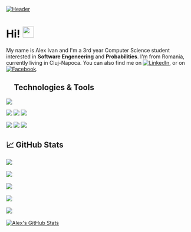 [![Header](https://raw.githubusercontent.com/ivanAlex0/ivanAlex0/main/header.png "Header")](https://raw.githubusercontent.com/ivanAlex0/ivanAlex0/main/header.png)

# Hi! <img src="https://raw.githubusercontent.com/ivanAlex0/ivanAlex0/main/hand.png" width="30px">

My name is Alex Ivan and I'm a 3rd year Computer Science student  interested in **Software Engeneering** and **Probabilities**. I'm from Romania, currently living in Cluj-Napoca. You can also find me on [![LinkedIn][1.2]][1],  or on [![Facebook][1.1]][2].

## <img src="https://raw.githubusercontent.com/ivanAlex0/ivanAlex0/main/settings.png" width="16px"> Technologies & Tools
![](https://img.shields.io/badge/OS-Windows-informational?style=for-the-badge&logo=windows&logoColor=E18A07&color=C0C0C0) 

![](https://img.shields.io/badge/Editor-IntelliJ_IDEA-informational?style=for-the-badge&logo=intellij-idea&logoColor=E18A07&color=C0C0C0)
![](https://img.shields.io/badge/Code-Java-informational?style=for-the-badge&logo=java&logoColor=E18A07&color=C0C0C0)
![](https://img.shields.io/badge/Tool-Maven-informational?style=for-the-badge&logo=Apache-Maven&logoColor=E18A07&color=C0C0C0)

![](https://img.shields.io/badge/Editor-VS_Code-informational?style=for-the-badge&logo=visualstudiocode&logoColor=E18A07&color=C0C0C0)
![](https://img.shields.io/badge/Code-Flutter-informational?style=for-the-badge&logo=flutter&logoColor=E18A07&color=C0C0C0)
![](https://img.shields.io/badge/AVD_Manager-AndroidStudio-informational?style=for-the-badge&logo=androidstudio&logoColor=E18A07&color=C0C0C0)

## &#x1f4c8; GitHub Stats

<a href="https://github.com/ivanAlex0/ivanAlex0">
  <img align="center" src="https://github-readme-stats.vercel.app/api/top-langs/?username=ivanAlex0&theme=vue-dark&langs_count=3" />
</a>
<br>
<br>

<a href="https://github.com/ivanAlex0/Food-Delivery-Web-App">
  <img align="center" src="https://github-readme-stats.vercel.app/api/pin/?username=ivanAlex0&repo=Food-Delivery-Web-App&theme=vue-dark" />
</a>
<br>
<br>

<a href="https://github.com/ivanAlex0/Betting-Application">
  <img align="center" src="https://github-readme-stats.vercel.app/api/pin/?username=ivanAlex0&repo=Betting-Application&theme=vue-dark" />
</a>
<br>
<br>

<a href="https://github.com/ivanAlex0/WebSynu-App">
  <img align="center" src="https://github-readme-stats.vercel.app/api/pin/?username=ivanAlex0&repo=WebSynu-App&theme=vue-dark" />
</a>

<br>
<br>

<a href="https://github.com/ivanAlex0/Queue-Simulator">
  <img align="center" src="https://github-readme-stats.vercel.app/api/pin/?username=ivanAlex0&repo=Queue-Simulator&theme=vue-dark" />
</a> 

<br>
<br>

<a href="https://github.com/ivanAlex0">
  <img align="center" src="https://github-readme-stats.vercel.app/api?username=ivanAlex0&show_icons=true&line_height=20&count_private=false&theme=vue-dark" alt="Alex's GitHub Stats" />
</a>

[1.1]: https://raw.githubusercontent.com/ivanAlex0/ivanAlex0/main/facebook.png
[1.2]: https://raw.githubusercontent.com/ivanAlex0/ivanAlex0/main/linkedin.png

[1]: https://www.linkedin.com/in/alexandru-ivan-250044171/
[2]: https://www.facebook.com/internetaccesser/
